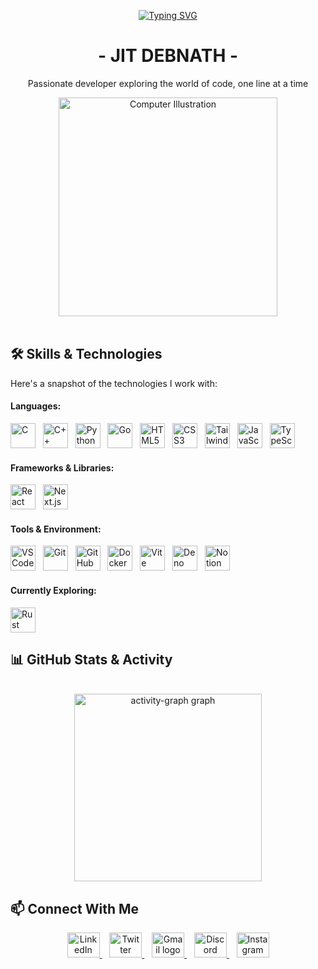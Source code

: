 <div align="center">

  [![Typing SVG](https://readme-typing-svg.demolab.com?font=Rye&size=31&pause=1000&color=F7F7F7&center=true&vCenter=true&width=480&height=61&lines=Coding++Wizard;Lets+Get+Rusty;2+%3D+10;Coffee+with+JavaScript;Friday+Evenings;Cherry+Blossom)](https://git.io/typing-svg)

  <h1>- JIT DEBNATH -</h1>

  <p>Passionate developer exploring the world of code, one line at a time</p>

</div>
<div align="center">
  <img src="https://raw.githubusercontent.com/MicaelliMedeiros/micaellimedeiros/master/image/computer-illustration.png" width="350px" align="center" alt="Computer Illustration" />
</div>
  
<br clear="right"/> 

## 🛠️ Skills & Technologies

Here's a snapshot of the technologies I work with:

#### Languages:
<p>
  <img height="40px" src="https://skillicons.dev/icons?i=c" alt="C" title="C"/>&nbsp;&nbsp;
  <img height="40px" src="https://skillicons.dev/icons?i=cpp" alt="C++" title="C++"/>&nbsp;&nbsp;
  <img height="40px" src="https://skillicons.dev/icons?i=python" alt="Python" title="Python"/>&nbsp;&nbsp;
  <img height="40px" src="https://skillicons.dev/icons?i=go" alt="Go" title="Go"/>&nbsp;&nbsp;
  <img height="40px" src="https://skillicons.dev/icons?i=html" alt="HTML5" title="HTML5"/>&nbsp;&nbsp;
  <img height="40px" src="https://skillicons.dev/icons?i=css" alt="CSS3" title="CSS3"/>&nbsp;&nbsp;
  <img height="40px" src="https://skillicons.dev/icons?i=tailwind" alt="Tailwind CSS" title="Tailwind CSS"/>&nbsp;&nbsp;
  <img height="40px" src="https://skillicons.dev/icons?i=js" alt="JavaScript" title="JavaScript"/>&nbsp;&nbsp;
  <img height="40px" src="https://skillicons.dev/icons?i=ts" alt="TypeScript" title="TypeScript"/>
</p>

#### Frameworks & Libraries:
<p>
  <img height="40px" src="https://skillicons.dev/icons?i=react" alt="React" title="React"/>&nbsp;&nbsp;
  <img height="40px" src="https://skillicons.dev/icons?i=nextjs" alt="Next.js" title="Next.js"/>&nbsp;&nbsp;
</p>

#### Tools & Environment:
<p>
  <img height="40px" src="https://skillicons.dev/icons?i=vscode" alt="VS Code" title="VS Code"/>&nbsp;&nbsp;
  <img height="40px" src="https://skillicons.dev/icons?i=git" alt="Git" title="Git"/>&nbsp;&nbsp;
  <img height="40px" src="https://skillicons.dev/icons?i=github" alt="GitHub" title="GitHub"/>&nbsp;&nbsp;
  <img height="40px" src="https://skillicons.dev/icons?i=docker" alt="Docker" title="Docker"/>&nbsp;&nbsp;
  <img height="40px" src="https://skillicons.dev/icons?i=vite" alt="Vite" title="Vite"/>&nbsp;&nbsp;
  <img height="40px" src="https://skillicons.dev/icons?i=deno" alt="Deno" title="Deno"/>&nbsp;&nbsp;
  <img height="40px" src="https://skillicons.dev/icons?i=notion" alt="Notion" title="Notion"/>&nbsp;&nbsp;
</p>

#### Currently Exploring:
<p>
  <img height="40px" src="https://skillicons.dev/icons?i=rust" alt="Rust" title="Rust"/>
</p>



## 📊 GitHub Stats & Activity

<div align="center">

  <br/> <img src="https://github-readme-activity-graph.vercel.app/graph?username=Jit-nath&radius=16&theme=github-dark&area=true&order=5&hide_border=true&hide_title=true&area_color=30A3DC" height="300" alt="activity-graph graph" />

</div>


## 📫 Connect With Me

<div align="center">
  <a href="YOUR_LINKEDIN_URL" target="_blank">
    <img src="https://raw.githubusercontent.com/maurodesouza/profile-readme-generator/master/src/assets/icons/social/linkedin/default.svg" width="52" height="40" alt="LinkedIn logo" />
  </a>&nbsp;&nbsp;
  <a href="YOUR_TWITTER_URL" target="_blank">
    <img src="https://raw.githubusercontent.com/maurodesouza/profile-readme-generator/master/src/assets/icons/social/twitter/default.svg" width="52" height="40" alt="Twitter logo" />
  </a>&nbsp;&nbsp;
  <a href="mailto:YOUR_GMAIL_ADDRESS" target="_blank">
    <img src="https://raw.githubusercontent.com/maurodesouza/profile-readme-generator/master/src/assets/icons/social/gmail/default.svg" width="52" height="40" alt="Gmail logo" />
  </a>&nbsp;&nbsp;
  <a href="YOUR_DISCORD_INVITE_OR_PROFILE" target="_blank">
    <img src="https://raw.githubusercontent.com/maurodesouza/profile-readme-generator/master/src/assets/icons/social/discord/default.svg" width="52" height="40" alt="Discord logo" />
  </a>&nbsp;&nbsp;
  <a href="YOUR_INSTAGRAM_URL" target="_blank">
    <img src="https://raw.githubusercontent.com/maurodesouza/profile-readme-generator/master/src/assets/icons/social/instagram/default.svg" width="52" height="40" alt="Instagram logo" />
  </a>
</div>
